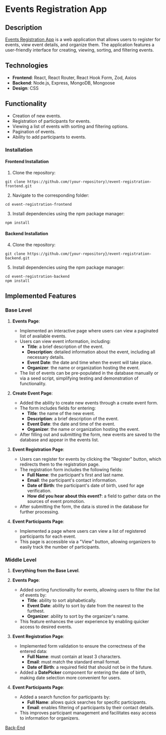 # Events Registration App

## Description
[Events Registration App](https://event-registration-frontend-rouge.vercel.app) is a web application that allows users to register for events, view event details, and organize them. The application features a user-friendly interface for creating, viewing, sorting, and filtering events.

## Technologies

- **Frontend**: React, React Router, React Hook Form, Zod, Axios
- **Backend**: Node.js, Express, MongoDB, Mongoose
- **Design**: CSS

## Functionality

- Creation of new events.
- Registration of participants for events.
- Viewing a list of events with sorting and filtering options.
- Pagination of events.
- Ability to add participants to events.

### Installation
#### Frontend Installation
1. Clone the repository:
```
git clone https://github.com/(your-repository)/event-registration-frontend.git
```
2. Navigate to the corresponding folder:
```
cd event-registration-frontend
```
3. Install dependencies using the npm package manager:
```
npm install
```
#### Backend Installation

4. Clone the repository:
```
git clone https://github.com/{your-repository}/event-registration-backend.git
```
5. Install dependencies using the npm package manager:
```
cd event-registration-backend
npm install
```

## Implemented Features
### Base Level

1. **Events Page**:
   - Implemented an interactive page where users can view a paginated list of available events.
   - Users can view event information, including:
     - **Title**: a brief description of the event.
     - **Description**: detailed information about the event, including all necessary details.
     - **Event Date**: the date and time when the event will take place.
     - **Organizer**: the name or organization hosting the event.
   - The list of events can be pre-populated in the database manually or via a seed script, simplifying testing and demonstration of functionality.

2. **Create Event Page**:
   - Added the ability to create new events through a create event form.
   - The form includes fields for entering:
     - **Title**: the name of the new event.
     - **Description**: a brief description of the event.
     - **Event Date**: the date and time of the event.
     - **Organizer**: the name or organization hosting the event.
   - After filling out and submitting the form, new events are saved to the database and appear in the events list.

3. **Event Registration Page**:
   - Users can register for events by clicking the "Register" button, which redirects them to the registration page.
   - The registration form includes the following fields:
     - **Full Name**: the participant's first and last name.
     - **Email**: the participant's contact information.
     - **Date of Birth**: the participant's date of birth, used for age verification.
     - **How did you hear about this event?**: a field to gather data on the sources of event promotion.
   - After submitting the form, the data is stored in the database for further processing.

4. **Event Participants Page**:
   - Implemented a page where users can view a list of registered participants for each event.
   - This page is accessible via a "View" button, allowing organizers to easily track the number of participants.

### Middle Level

1. **Everything from the Base Level**.
  
2. **Events Page**:
   - Added sorting functionality for events, allowing users to filter the list of events by:
     - **Title**: ability to sort alphabetically.
     - **Event Date**: ability to sort by date from the nearest to the furthest.
     - **Organizer**: ability to sort by the organizer's name.
   - This feature enhances the user experience by enabling quicker access to desired events.

3. **Event Registration Page**:
   - Implemented form validation to ensure the correctness of the entered data:
     - **Full Name**: must contain at least 3 characters.
     - **Email**: must match the standard email format.
     - **Date of Birth**: a required field that should not be in the future.
   - Added a **DatePicker** component for entering the date of birth, making date selection more convenient for users.

4. **Event Participants Page**:
   - Added a search function for participants by:
     - **Full Name**: allows quick searches for specific participants.
     - **Email**: enables filtering of participants by their contact details.
   - This improves participant management and facilitates easy access to information for organizers.

[Back-End](https://event-registration-backend-d6s3.onrender.com)